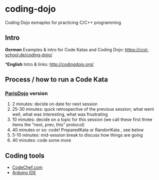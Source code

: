 # coding-dojo
Coding Dojo exmaples for practicing C/C++ programming

## Intro 

***German*** Examples & intro for Code Katas and Coding Dojo: https://ccd-school.de/coding-dojo/

***English** Intro & links: http://codingdojo.org/

## Process / how to run a Code Kata

### [ParisDojo](http://codingdojo.org/dojo/ParisDojo/) version

1. 2 minutes: decide on date for next session
2. 25-30 minutes: quick retrospective of the previous session; what went well, what was interesting, what was frustrating
3. 10 minutes: decide on a topic for this session (we call these first three items the “next, prev, this” protocol)
4. 40 minutes or so: code! PreparedKata or RandoriKata , see below
5. 5-10 minutes: mid-session break to discuss how things are going
6. 40 minutes: code some more

## Coding tools

* [CodeChef.com](https://www.codechef.com/ide)
* [Arduino IDE](https://www.arduino.cc/en/main/software)

